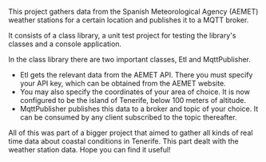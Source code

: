 This project gathers data from the Spanish Meteorological Agency (AEMET) weather stations for a certain location and publishes it to a MQTT broker.

It consists of a class library, a unit test project for testing the library's classes and a console application.

In the class library there are two important classes, Etl and MqttPublisher.
 - Etl gets the relevant data from the AEMET API. There you must specify your API key, which can be obtained from the AEMET website. 
 - You may also specify the coordinates of your area of choice. It is now configured to be the island of Tenerife, below 100 meters of altitude.
 - MqttPublisher publishes this data to a broker and topic of your choice. It can be consumed by any client subscribed to the topic thereafter.

All of this was part of a bigger project that aimed to gather all kinds of real time data about coastal conditions in Tenerife. This part dealt  with the weather station data. 
Hope you can find it useful!
